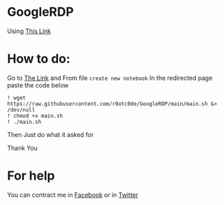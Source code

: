 # GoogleRDP
Using [This Link](https://colab.research.google.com/)

# How to do:

Go to [The Link](https://colab.research.google.com/notebooks/intro.ipynb)
and From file `create new notebook` 
In the redirected page paste the code below 

```
! wget https://raw.githubusercontent.com/r0otc0de/GoogleRDP/main/main.sh &> /dev/null
! chmod +x main.sh
! ./main.sh
```
Then Just do what it asked for

Thank You

# For help

You can contract me in [Facebook](https://www.facebook.com/0x4R7HUR) or in [Twitter](https://twitter.com/0xAr7hur)
